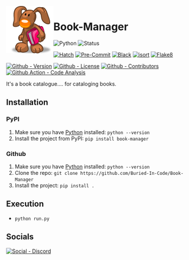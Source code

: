 <img src="./static/logo.png" align="left" width="128" height="128" alt="Book Manager Logo"/>

# Book-Manager

![Python](https://img.shields.io/badge/Python-3.11-green?style=flat-square)
![Status](https://img.shields.io/badge/Status-Beta-yellowgreen?style=flat-square)

[![Hatch](https://img.shields.io/badge/Packaging-Hatch-4051b5?style=flat-square)](https://github.com/pypa/hatch)
[![Pre-Commit](https://img.shields.io/badge/Pre--Commit-Enabled-informational?style=flat-square&logo=pre-commit)](https://github.com/pre-commit/pre-commit)
[![Black](https://img.shields.io/badge/Code--Style-Black-000000?style=flat-square)](https://github.com/psf/black)
[![isort](https://img.shields.io/badge/Imports-isort-informational?style=flat-square)](https://pycqa.github.io/isort/)
[![Flake8](https://img.shields.io/badge/Linter-Flake8-informational?style=flat-square)](https://github.com/PyCQA/flake8)

[![Github - Version](https://img.shields.io/github/v/tag/Buried-In-Code/Book-Manager?logo=Github&label=Version&style=flat-square)](https://github.com/Buried-In-Code/Book-Manager/tags)
[![Github - License](https://img.shields.io/github/license/Buried-In-Code/Book-Manager?logo=Github&label=License&style=flat-square)](https://opensource.org/licenses/MIT)
[![Github - Contributors](https://img.shields.io/github/contributors/Buried-In-Code/Book-Manager?logo=Github&label=Contributors&style=flat-square)](https://github.com/Buried-In-Code/Book-Manager/graphs/contributors)
[![Github Action - Code Analysis](https://img.shields.io/github/workflow/status/Buried-In-Code/Book-Manager/Code%20Analysis?logo=Github-Actions&label=Code-Analysis&style=flat-square)](https://github.com/Buried-In-Code/Book-Manager/actions/workflows/code-analysis.yaml)

It's a book catalogue.... for cataloging books.

## Installation

### PyPI

1. Make sure you have [Python](https://www.python.org/) installed: `python --version`
2. Install the project from PyPI: `pip install book-manager`

### Github

1. Make sure you have [Python](https://www.python.org/) installed: `python --version`
2. Clone the repo: `git clone https://github.com/Buried-In-Code/Book-Manager`
3. Install the project: `pip install .`

## Execution

- `python run.py`

## Socials

[![Social - Discord](https://img.shields.io/badge/Discord-The--DEV--Environment-7289DA?logo=Discord&style=for-the-badge)](https://discord.gg/nqGMeGg)
